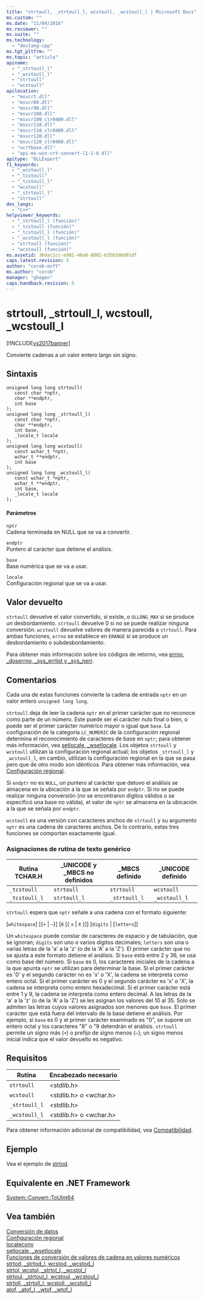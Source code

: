 ```yaml
---
title: "strtoull, _strtoull_l, wcstoull, _wcstoull_l | Microsoft Docs"
ms.custom: ""
ms.date: "11/04/2016"
ms.reviewer: ""
ms.suite: ""
ms.technology: 
  - "devlang-cpp"
ms.tgt_pltfrm: ""
ms.topic: "article"
apiname: 
  - "_strtoull_l"
  - "_wcstoull_l"
  - "strtoull"
  - "wcstoull"
apilocation: 
  - "msvcrt.dll"
  - "msvcr80.dll"
  - "msvcr90.dll"
  - "msvcr100.dll"
  - "msvcr100_clr0400.dll"
  - "msvcr110.dll"
  - "msvcr110_clr0400.dll"
  - "msvcr120.dll"
  - "msvcr120_clr0400.dll"
  - "ucrtbase.dll"
  - "api-ms-win-crt-convert-l1-1-0.dll"
apitype: "DLLExport"
f1_keywords: 
  - "_wcstoull_l"
  - "_tcstoull"
  - "_tcstoull_l"
  - "wcstoull"
  - "_strtoull_l"
  - "strtoull"
dev_langs: 
  - "C++"
helpviewer_keywords: 
  - "_strtoull_l (función)"
  - "_tcstoull (función)"
  - "_tcstoull_l (función)"
  - "_wcstoull_l (función)"
  - "strtoull (función)"
  - "wcstoull (función)"
ms.assetid: 36dac1cc-e901-40a0-8802-63562d6d01df
caps.latest.revision: 5
author: "corob-msft"
ms.author: "corob"
manager: "ghogen"
caps.handback.revision: 5
---
```

# strtoull, _strtoull_l, wcstoull, _wcstoull_l
[!INCLUDE[vs2017banner](../../assembler/inline/includes/vs2017banner.md)]

Convierte cadenas a un valor entero largo sin signo.  
  
## Sintaxis  
  
```  
unsigned long long strtoull(  
   const char *nptr,  
   char **endptr,  
   int base   
);  
unsigned long long _strtoull_l(  
   const char *nptr,  
   char **endptr,  
   int base,  
   _locale_t locale  
);  
unsigned long long wcstoull(  
   const wchar_t *nptr,  
   wchar_t **endptr,  
   int base   
);  
unsigned long long _wcstoull_l(  
   const wchar_t *nptr,  
   wchar_t **endptr,  
   int base,  
   _locale_t locale  
);  
```  
  
#### Parámetros  
 `nptr`  
 Cadena terminada en NULL que se va a convertir.  
  
 `endptr`  
 Puntero al carácter que detiene el análisis.  
  
 `base`  
 Base numérica que se va a usar.  
  
 `locale`  
 Configuración regional que se va a usar.  
  
## Valor devuelto  
 `strtoull` devuelve el valor convertido, si existe, o `ULLONG_MAX` si se produce un desbordamiento.  `strtoull` devuelve 0 si no se puede realizar ninguna conversión.  `wcstoull` devuelve valores de manera parecida a `strtoull`.  Para ambas funciones, `errno` se establece en `ERANGE` si se produce un desbordamiento o subdesbordamiento.  
  
 Para obtener más información sobre los códigos de retorno, vea [errno, \_doserrno, \_sys\_errlist y \_sys\_nerr](../../c-runtime-library/errno-doserrno-sys-errlist-and-sys-nerr.md).  
  
## Comentarios  
 Cada una de estas funciones convierte la cadena de entrada `nptr` en un valor entero `unsigned long long`.  
  
 `strtoull` deja de leer la cadena `nptr` en el primer carácter que no reconoce como parte de un número.  Este puede ser el carácter nulo final o bien, o puede ser el primer carácter numérico mayor o igual que `base`.  La configuración de la categoría `LC_NUMERIC` de la configuración regional determina el reconocimiento de caracteres de base en `nptr`; para obtener más información, vea [setlocale, \_wsetlocale](../../c-runtime-library/reference/setlocale-wsetlocale.md).  Los objetos `strtoull` y `wcstoull` utilizan la configuración regional actual; los objetos `_strtoull_l` y `_wcstoull_l`, en cambio, utilizan la configuración regional en la que se pasa pero que de otro modo son idénticos.  Para obtener más información, vea [Configuración regional](../../c-runtime-library/locale.md).  
  
 Si `endptr` no es `NULL`, un puntero al carácter que detuvo el análisis se almacena en la ubicación a la que se señala por `endptr`.  Si no se puede realizar ninguna conversión \(no se encontraron dígitos válidos o se especificó una base no válida\), el valor de `nptr` se almacena en la ubicación a la que se señala por `endptr`.  
  
 `wcstoull` es una versión con caracteres anchos de `strtoull` y su argumento `nptr` es una cadena de caracteres anchos.  De lo contrario, estas tres funciones se comportan exactamente igual.  
  
### Asignaciones de rutina de texto genérico  
  
|Rutina TCHAR.H|\_UNICODE y \_MBCS no definidos|\_MBCS definido|\_UNICODE definido|  
|--------------------|-------------------------------------|---------------------|------------------------|  
|`_tcstoull`|`strtoull`|`strtoull`|`wcstoull`|  
|`_tcstoull_l`|`strtoull_l`|`_strtoull_l`|`_wcstoull_l`|  
  
 `strtoull` espera que `nptr` señale a una cadena con el formato siguiente:  
  
 \[`whitespace`\] \[{`+` &#124; `–`}\] \[`0` \[{ `x` &#124; `X` }\]\] \[`digits` &#124; \[`letters`\]\]  
  
 Un `whitespace` puede constar de caracteres de espacio y de tabulación, que se ignoran; `digits` son uno o varios dígitos decimales; `letters` son una o varias letras de la 'a' a la 'z' \(o de la 'A' a la 'Z'\).  El primer carácter que no se ajusta a este formato detiene el análisis.  Si `base` está entre 2 y 36, se usa como base del número.  Si `base` es 0, los caracteres iniciales de la cadena a la que apunta `nptr` se utilizan para determinar la base.  Si el primer carácter es '0' y el segundo carácter no es 'x' o 'X', la cadena se interpreta como entero octal.  Si el primer carácter es 0 y el segundo carácter es 'x' o 'X', la cadena se interpreta como entero hexadecimal.  Si el primer carácter está entre 1 y 9, la cadena se interpreta como entero decimal.  A las letras de la 'a' a la 'z' \(o de la 'A' a la 'Z'\) se les asignan los valores del 10 al 35. Solo se admiten las letras cuyos valores asignados son menores que `base`.  El primer carácter que está fuera del intervalo de la base detiene el análisis.  Por ejemplo, si `base` es 0 y el primer carácter examinado es "0", se supone un entero octal y los caracteres "8" o "9 detendrán el análisis.  `strtoull` permite un signo más \(`+`\) o prefijo de signo menos \(`–`\); un signo menos inicial indica que el valor devuelto es negativo.  
  
## Requisitos  
  
|Rutina|Encabezado necesario|  
|------------|--------------------------|  
|`strtoull`|\<stdlib.h\>|  
|`wcstoull`|\<stdlib.h\> o \<wchar.h\>|  
|`_strtoull_l`|\<stdlib.h\>|  
|`_wcstoull_l`|\<stdlib.h\> o \<wchar.h\>|  
  
 Para obtener información adicional de compatibilidad, vea [Compatibilidad](../../c-runtime-library/compatibility.md).  
  
## Ejemplo  
 Vea el ejemplo de [strtod](../../c-runtime-library/reference/strtod-strtod-l-wcstod-wcstod-l.md).  
  
## Equivalente en .NET Framework  
 [System::Convert::ToUInt64](https://msdn.microsoft.com/en-us/library/system.convert.touint32.aspx)  
  
## Vea también  
 [Conversión de datos](../../c-runtime-library/data-conversion.md)   
 [Configuración regional](../../c-runtime-library/locale.md)   
 [localeconv](../../c-runtime-library/reference/localeconv.md)   
 [setlocale, \_wsetlocale](../../c-runtime-library/reference/setlocale-wsetlocale.md)   
 [Funciones de conversión de valores de cadena en valores numéricos](../../c-runtime-library/string-to-numeric-value-functions.md)   
 [strtod, \_strtod\_l, wcstod, \_wcstod\_l](../../c-runtime-library/reference/strtod-strtod-l-wcstod-wcstod-l.md)   
 [strtol, wcstol, \_strtol\_l, \_wcstol\_l](../../c-runtime-library/reference/strtol-wcstol-strtol-l-wcstol-l.md)   
 [strtoul, \_strtoul\_l, wcstoul, \_wcstoul\_l](../../c-runtime-library/reference/strtoul-strtoul-l-wcstoul-wcstoul-l.md)   
 [strtoll, \_strtoll\_l, wcstoll, \_wcstoll\_l](../../c-runtime-library/reference/strtoll-strtoll-l-wcstoll-wcstoll-l.md)   
 [atof, \_atof\_l, \_wtof, \_wtof\_l](../../c-runtime-library/reference/atof-atof-l-wtof-wtof-l.md)